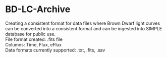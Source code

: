 # BD-LC-Archive

Creating a consistent format for data files where Brown Dwarf light curves can be converted into a consistent format and can be ingested into SIMPLE database for public use. <br>
File format created: .fits file <br>
Columns: Time, Flux, eFlux <br>
Data formats currently supported: .txt, .fits, .sav
